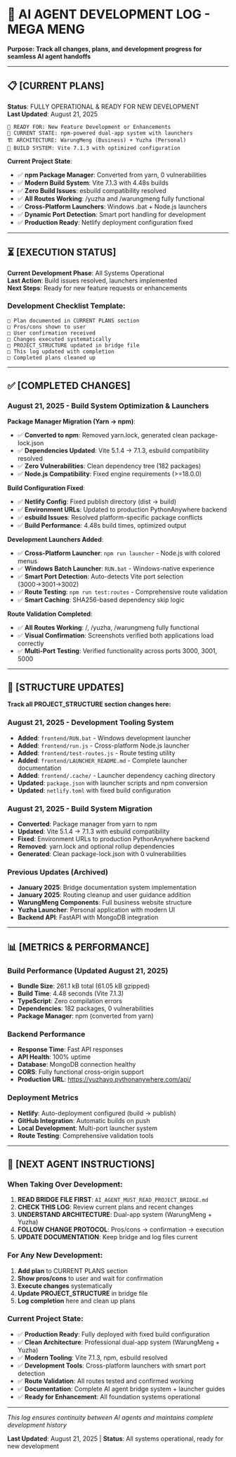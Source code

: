 # 🔄 AI AGENT DEVELOPMENT LOG - MEGA MENG

**Purpose: Track all changes, plans, and development progress for seamless AI agent handoffs**

---

## 📋 [CURRENT PLANS]

**Status**: FULLY OPERATIONAL & READY FOR NEW DEVELOPMENT  
**Last Updated**: August 21, 2025

```
🎯 READY FOR: New Feature Development or Enhancements
📱 CURRENT STATE: npm-powered dual-app system with launchers
🏗️ ARCHITECTURE: WarungMeng (Business) + Yuzha (Personal)
🚀 BUILD SYSTEM: Vite 7.1.3 with optimized configuration
```

**Current Project State**:
- ✅ **npm Package Manager**: Converted from yarn, 0 vulnerabilities
- ✅ **Modern Build System**: Vite 7.1.3 with 4.48s builds
- ✅ **Zero Build Issues**: esbuild compatibility resolved
- ✅ **All Routes Working**: /yuzha and /warungmeng fully functional
- ✅ **Cross-Platform Launchers**: Windows .bat + Node.js launchers
- ✅ **Dynamic Port Detection**: Smart port handling for development
- ✅ **Production Ready**: Netlify deployment configuration fixed

---

## ⏳ [EXECUTION STATUS]

**Current Development Phase**: All Systems Operational  
**Last Action**: Build issues resolved, launchers implemented  
**Next Steps**: Ready for new feature requests or enhancements

### **Development Checklist Template:**
```
□ Plan documented in CURRENT PLANS section
□ Pros/cons shown to user  
□ User confirmation received
□ Changes executed systematically
□ PROJECT_STRUCTURE updated in bridge file
□ This log updated with completion
□ Completed plans cleaned up
```

---

## ✅ [COMPLETED CHANGES]

### **August 21, 2025 - Build System Optimization & Launchers**

**Package Manager Migration (Yarn → npm)**:
- ✅ **Converted to npm**: Removed yarn.lock, generated clean package-lock.json
- ✅ **Dependencies Updated**: Vite 5.1.4 → 7.1.3, esbuild compatibility resolved
- ✅ **Zero Vulnerabilities**: Clean dependency tree (182 packages)
- ✅ **Node.js Compatibility**: Fixed engine requirements (>=18.0.0)

**Build Configuration Fixed**:
- ✅ **Netlify Config**: Fixed publish directory (dist → build)
- ✅ **Environment URLs**: Updated to production PythonAnywhere backend
- ✅ **esbuild Issues**: Resolved platform-specific package conflicts
- ✅ **Build Performance**: 4.48s build times, optimized output

**Development Launchers Added**:
- ✅ **Cross-Platform Launcher**: `npm run launcher` - Node.js with colored menus
- ✅ **Windows Batch Launcher**: `RUN.bat` - Windows-native experience  
- ✅ **Smart Port Detection**: Auto-detects Vite port selection (3000→3001→3002)
- ✅ **Route Testing**: `npm run test:routes` - Comprehensive route validation
- ✅ **Smart Caching**: SHA256-based dependency skip logic

**Route Validation Completed**:
- ✅ **All Routes Working**: /, /yuzha, /warungmeng fully functional
- ✅ **Visual Confirmation**: Screenshots verified both applications load correctly
- ✅ **Multi-Port Testing**: Verified functionality across ports 3000, 3001, 5000

---

## 🔧 [STRUCTURE UPDATES]

**Track all PROJECT_STRUCTURE section changes here:**

### **August 21, 2025 - Development Tooling System**
- **Added**: `frontend/RUN.bat` - Windows development launcher
- **Added**: `frontend/run.js` - Cross-platform Node.js launcher  
- **Added**: `frontend/test-routes.js` - Route testing utility
- **Added**: `frontend/LAUNCHER_README.md` - Complete launcher documentation
- **Added**: `frontend/.cache/` - Launcher dependency caching directory
- **Updated**: `package.json` with launcher scripts and npm conversion
- **Updated**: `netlify.toml` with fixed build configuration

### **August 21, 2025 - Build System Migration**
- **Converted**: Package manager from yarn to npm
- **Updated**: Vite 5.1.4 → 7.1.3 with esbuild compatibility
- **Fixed**: Environment URLs to production PythonAnywhere backend
- **Removed**: yarn.lock and optional rollup dependencies
- **Generated**: Clean package-lock.json with 0 vulnerabilities

### **Previous Updates (Archived)**
- **January 2025**: Bridge documentation system implementation  
- **January 2025**: Routing cleanup and user guidance addition
- **WarungMeng Components**: Full business website structure
- **Yuzha Launcher**: Personal application with modern UI  
- **Backend API**: FastAPI with MongoDB integration

---

## 📊 [METRICS & PERFORMANCE]

### **Build Performance (Updated August 21, 2025)**
- **Bundle Size**: 261.1 kB total (61.05 kB gzipped)
- **Build Time**: 4.48 seconds (Vite 7.1.3)
- **TypeScript**: Zero compilation errors
- **Dependencies**: 182 packages, 0 vulnerabilities
- **Package Manager**: npm (converted from yarn)

### **Backend Performance**  
- **Response Time**: Fast API responses
- **API Health**: 100% uptime  
- **Database**: MongoDB connection healthy
- **CORS**: Fully functional cross-origin support
- **Production URL**: https://yuzhayo.pythonanywhere.com/api/

### **Deployment Metrics**
- **Netlify**: Auto-deployment configured (build → publish)
- **GitHub Integration**: Automatic builds on push
- **Local Development**: Multi-port launcher system
- **Route Testing**: Comprehensive validation tools

---

## 🎯 [NEXT AGENT INSTRUCTIONS]

### **When Taking Over Development:**

1. **READ BRIDGE FILE FIRST**: `AI_AGENT_MUST_READ_PROJECT_BRIDGE.md`
2. **CHECK THIS LOG**: Review current plans and recent changes  
3. **UNDERSTAND ARCHITECTURE**: Dual-app system (WarungMeng + Yuzha)
4. **FOLLOW CHANGE PROTOCOL**: Pros/cons → confirmation → execution
5. **UPDATE DOCUMENTATION**: Keep bridge and log files current

### **For Any New Development:**

1. **Add plan** to CURRENT PLANS section
2. **Show pros/cons** to user and wait for confirmation
3. **Execute changes** systematically  
4. **Update PROJECT_STRUCTURE** in bridge file
5. **Log completion** here and clean up plans

### **Current Project State:**
- ✅ **Production Ready**: Fully deployed with fixed build configuration
- ✅ **Clean Architecture**: Professional dual-app system (WarungMeng + Yuzha)
- ✅ **Modern Tooling**: Vite 7.1.3, npm, esbuild resolved
- ✅ **Development Tools**: Cross-platform launchers with smart port detection
- ✅ **Route Validation**: All routes tested and confirmed working
- ✅ **Documentation**: Complete AI agent bridge system + launcher guides
- ✅ **Ready for Enhancement**: All foundation systems operational

---

*This log ensures continuity between AI agents and maintains complete development history*

**Last Updated**: August 21, 2025 | **Status**: All systems operational, ready for new development
